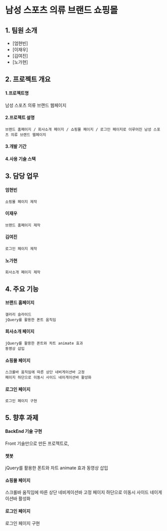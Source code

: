 # 남성 스포츠 의류 브랜드 쇼핑몰


## 1. 팀원 소개
  * [엄현빈]
  * [이재우]
  * [김여진]
  * [노가현]

## 2. 프로젝트 개요
 #### 1.프로젝트명  
   남성 스포츠 의류 브랜드 웹페이지
 #### 2.프로젝트 설명
    브랜드 홈페이지 / 회사소개 페이지 / 쇼핑몰 페이지 / 로그인 페이지로 이루어진 남성 스포츠 의류 브랜드 웹페이지
 #### 3.개발 기간
 #### 4.사용 기술 스택
 
## 3. 담당 업무
  #### 엄현빈 
    쇼핑몰 페이지 제작
  #### 이재우
    브랜드 홈페이지 제작
  #### 김여진
    로그인 페이지 제작 
  #### 노가현
    회사소개 페이지 제작

## 4. 주요 기능
  #### 브랜드 홈페이지 
    갤러리 슬라이드  
    jQuery를 활용한 폰트 움직임
  #### 회사소개 페이지
    jQuery를 활용한 폰트와 차트 animate 효과
    동영상 삽입
  #### 쇼핑몰 페이지
    스크롤바 움직임에 따른 상단 네비게이션바 고정
    페이지 하단으로 이동시 사이드 네이게이션바 활성화
  #### 로그인 페이지
    로그인 페이지 구현

## 5. 향후 과제
 #### BackEnd 기술 구현 
   Front 기술만으로 만든 프로젝트로, 
 #### 챗봇
   jQuery를 활용한 폰트와 차트 animate 효과
   동영상 삽입
 #### 쇼핑몰 페이지
   스크롤바 움직임에 따른 상단 네비게이션바 고정
   페이지 하단으로 이동시 사이드 네이게이션바 활성화
 #### 로그인 페이지
   로그인 페이지 구현

   









   
